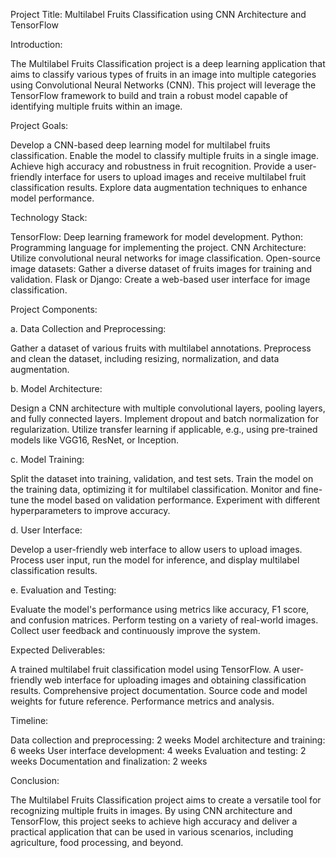 Project Title: Multilabel Fruits Classification using CNN Architecture and TensorFlow

Introduction:

The Multilabel Fruits Classification project is a deep learning application that aims to classify various types of fruits in an image into multiple categories using Convolutional Neural Networks (CNN). This project will leverage the TensorFlow framework to build and train a robust model capable of identifying multiple fruits within an image.

Project Goals:

Develop a CNN-based deep learning model for multilabel fruits classification.
Enable the model to classify multiple fruits in a single image.
Achieve high accuracy and robustness in fruit recognition.
Provide a user-friendly interface for users to upload images and receive multilabel fruit classification results.
Explore data augmentation techniques to enhance model performance.

Technology Stack:

TensorFlow: Deep learning framework for model development.
Python: Programming language for implementing the project.
CNN Architecture: Utilize convolutional neural networks for image classification.
Open-source image datasets: Gather a diverse dataset of fruits images for training and validation.
Flask or Django: Create a web-based user interface for image classification.

Project Components:

a. Data Collection and Preprocessing:

Gather a dataset of various fruits with multilabel annotations.
Preprocess and clean the dataset, including resizing, normalization, and data augmentation.

b. Model Architecture:

Design a CNN architecture with multiple convolutional layers, pooling layers, and fully connected layers.
Implement dropout and batch normalization for regularization.
Utilize transfer learning if applicable, e.g., using pre-trained models like VGG16, ResNet, or Inception.

c. Model Training:

Split the dataset into training, validation, and test sets.
Train the model on the training data, optimizing it for multilabel classification.
Monitor and fine-tune the model based on validation performance.
Experiment with different hyperparameters to improve accuracy.

d. User Interface:

Develop a user-friendly web interface to allow users to upload images.
Process user input, run the model for inference, and display multilabel classification results.

e. Evaluation and Testing:

Evaluate the model's performance using metrics like accuracy, F1 score, and confusion matrices.
Perform testing on a variety of real-world images.
Collect user feedback and continuously improve the system.

Expected Deliverables:

A trained multilabel fruit classification model using TensorFlow.
A user-friendly web interface for uploading images and obtaining classification results.
Comprehensive project documentation.
Source code and model weights for future reference.
Performance metrics and analysis.

Timeline:

Data collection and preprocessing: 2 weeks
Model architecture and training: 6 weeks
User interface development: 4 weeks
Evaluation and testing: 2 weeks
Documentation and finalization: 2 weeks

Conclusion:

The Multilabel Fruits Classification project aims to create a versatile tool for recognizing multiple fruits in images. By using CNN architecture and TensorFlow, this project seeks to achieve high accuracy and deliver a practical application that can be used in various scenarios, including agriculture, food processing, and beyond.




